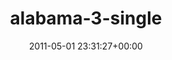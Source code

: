 ---
title:		"alabama-3-single"
type:		"photos"
mediatype:		"upload"
location:		"TBC"
date:		"2011-05-01 23:31:27+00:00"
album:		"music"
filename:		"alabama-3-single.md"
series:		""
cl_public_id:		"music/alabama-3-single"
cl_version:		1497004847
format:		"tiff"
bytes:		4520392
width:		2560
height:		1440
colours:
- "#0E0E0E"
- "#E7E6E6"
exposure_mode:		"Manual"
program:		"Manual"
aperture:		"5.0"
focal_length:		"82.0 mm"
iso:		"4000"
shutter_speed:		"1/100"
metering:		"Multi-segment"
flash:		"On, Return detected"
white_balance:		"Custom"
colour_temp:		"7250"
has_crop:		"false"
orientation:		"Horizontal (normal)"
camera_model:		"NIKON D7000"
lens_info:		"18-200mm f/3.5-5.6"
artist:		"No artist info"
x_resolution:		"300"
y_resolution:		"300"
---